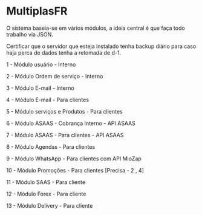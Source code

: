 # MultiplasFR
O sistema baseia-se em vários módulos, a ideia central é que faça todo trabalho via JSON.

Certificar que o servidor que esteja instalado tenha backup diário para caso haja perca de dados tenha a retomada de d-1.

1 - Módulo usuário - Interno

2 - Módulo Ordem de serviço - Interno

3 - Módulo E-mail - Interno

4 - Módulo E-mail - Para clientes

5 - Módulo serviços e Produtos - Para clientes

6 - Módulo ASAAS - Cobrança Interno - API ASAAS

7 - Módulo ASAAS - Para clientes - API ASAAS

8 - Módulo Agendas - Para clientes 

9 - Módulo WhatsApp - Para clientes com API MioZap

10 - Módulo Promoções - Para clientes [Precisa - 2 , 4]

11 - Módulo SAAS - Para cliente 

12 - Módulo Forex - Para cliente

13 - Módulo Delivery - Para cliente
